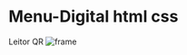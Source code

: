 # Menu-Digital html css
Leitor QR ![frame](https://user-images.githubusercontent.com/90111107/184541584-48afc97e-e276-4051-a0e2-e68af9893eb3.png)

